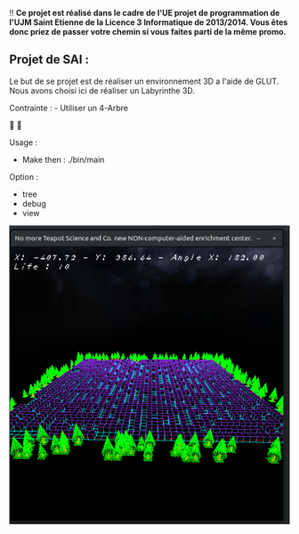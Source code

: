 :bangbang: __Ce projet est réalisé dans le cadre de l'UE projet de programmation de l'UJM Saint Etienne de la Licence 3 Informatique
de 2013/2014. Vous êtes donc priez de passer votre chemin si vous faites parti de la même promo.__

Projet de SAI :
----

Le but de se projet est de réaliser un environnement 3D a l'aide de GLUT.
Nous avons choisi ici de réaliser un Labyrinthe 3D.

Contrainte : 
	- Utiliser un 4-Arbre

:beers: :metal:

Usage : 
  - Make then : 
  ./bin/main 
  
Option : 
  - tree 
  - debug
  - view

![Image view](image.png)
